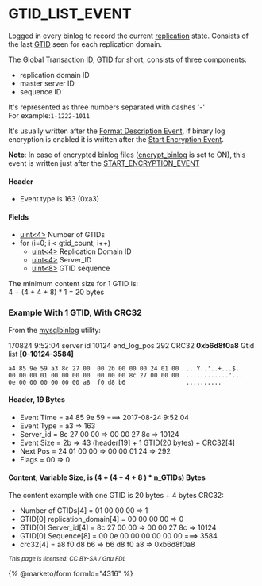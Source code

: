 # GTID\_LIST\_EVENT

Logged in every binlog to record the current [replication](../../../../../ha-and-performance/standard-replication/) state. Consists of the last [GTID](../../../../../ha-and-performance/standard-replication/gtid.md) seen for each replication domain.

The Global Transaction ID, [GTID](../../../../../ha-and-performance/standard-replication/gtid.md) for short, consists of three components:

* replication domain ID
* master server ID
* sequence ID

It's represented as three numbers separated with dashes '-'\
For example:`1-1222-1011`

It's usually written after the [Format Description Event](format_description_event.md), if binary log encryption is enabled it is written after the [Start Encryption Event](start_encryption_event.md).

**Note**: In case of encrypted binlog files ([encrypt\_binlog](../../../../../ha-and-performance/standard-replication/replication-and-binary-log-system-variables.md) is set to ON), this event is written just after the [START\_ENCRYPTION\_EVENT](start_encryption_event.md)

#### Header

* Event type is 163 (0xa3)

#### Fields

* [uint<4>](../protocol-data-types.md#fixed-length-integers) Number of GTIDs
* for (i=0; i < gtid\_count; i++)
  * [uint<4>](../protocol-data-types.md#fixed-length-integers) Replication Domain ID
  * [uint<4>](../protocol-data-types.md#fixed-length-integers) Server\_ID
  * [uint<8>](../protocol-data-types.md#fixed-length-integers) GTID sequence

The minimum content size for 1 GTID is:\
4 + (4 + 4 + 8) \* 1 = 20 bytes

### Example With 1 GTID, With CRC32

From the [mysqlbinlog](../../../../mariadb-binlog/) utility:

170824 9:52:04 server id 10124 end\_log\_pos 292 CRC32 **0xb6d8f0a8** Gtid list **\[0-10124-3584]**

```
a4 85 9e 59 a3 8c 27 00  00 2b 00 00 00 24 01 00  ...Y..'..+...$..
00 00 00 01 00 00 00 00  00 00 00 8c 27 00 00 00  ............'...
0e 00 00 00 00 00 00 a8  f0 d8 b6                 ..........
```

#### Header, 19 Bytes

* Event Time = a4 85 9e 59 ===> 2017-08-24 9:52:04
* Event Type = a3 => 163
* Server\_id = 8c 27 00 00 => 00 00 27 8c => 10124
* Event Size = 2b => 43 (header\[19] + 1 GTID(20 bytes) + CRC32\[4]
* Next Pos = 24 01 00 00 => 00 00 01 24 => 292
* Flags = 00 => 0

#### Content, Variable Size, is (4 + (4 + 4 + 8 ) \* n\_GTIDs) Bytes

The content example with one GTID is 20 bytes + 4 bytes CRC32:

* Number of GTIDs\[4] = 01 00 00 00 => 1
* GTID\[0] replication\_domain\[4] = 00 00 00 00 => 0
* GTID\[0] Server\_id\[4] = 8c 27 00 00 => 00 00 27 8c => 10124
* GTID\[0] Sequence\[8] = 00 0e 00 00 00 00 00 00 ===> 3584
* crc32\[4] = a8 f0 d8 b6 => b6 d8 f0 a8 => 0xb6d8f0a8

<sub>_This page is licensed: CC BY-SA / Gnu FDL_</sub>

{% @marketo/form formId="4316" %}
